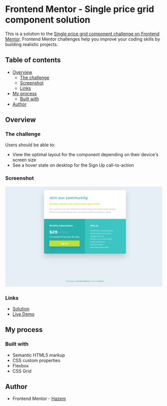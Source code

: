 # Frontend Mentor - Single price grid component solution

This is a solution to the [Single price grid component challenge on Frontend Mentor](https://www.frontendmentor.io/challenges/single-price-grid-component-5ce41129d0ff452fec5abbbc). Frontend Mentor challenges help you improve your coding skills by building realistic projects. 

## Table of contents

- [Overview](#overview)
  - [The challenge](#the-challenge)
  - [Screenshot](#screenshot)
  - [Links](#links)
- [My process](#my-process)
  - [Built with](#built-with)
- [Author](#author)




## Overview

### The challenge

Users should be able to:

- View the optimal layout for the component depending on their device's screen size
- See a hover state on desktop for the Sign Up call-to-action

### Screenshot

![](images/Screenshot%202022-12-27%20214625.png)



### Links

- [Solution](https://www.frontendmentor.io/solutions/single-price-grid-component-KBAy3wB_hs)
- [Live Demo](https://hazemhussein14.github.io/single-price-grid-component/)

## My process

### Built with

- Semantic HTML5 markup
- CSS custom properties
- Flexbox
- CSS Grid







## Author

- Frontend Mentor - [Hazem](https://www.frontendmentor.io/profile/HazemHussein14)

